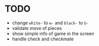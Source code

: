# TODO

- change `white-` to `w-` and `black-` to `b-`
- validate move of pieces
- show simple info of game in the screen
- handle check and checkmate
